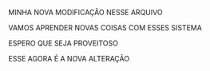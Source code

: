 MINHA NOVA MODIFICAÇÃO NESSE ARQUIVO


VAMOS APRENDER NOVAS COISAS COM ESSES SISTEMA

ESPERO QUE SEJA PROVEITOSO

ESSE AGORA É A NOVA ALTERAÇÃO
